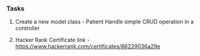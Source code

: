 ### Tasks

1. Create a new model class - Patient Handle simple CRUD operation in a controller

2. Hacker Rank Certificate link - https://www.hackerrank.com/certificates/86229036a29e